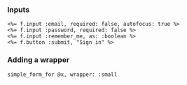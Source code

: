 ### Inputs

    <%= f.input :email, required: false, autofocus: true %>
    <%= f.input :password, required: false %>
    <%= f.input :remember_me, as: :boolean %>
    <%= f.button :submit, "Sign in" %>

### Adding a wrapper

    simple_form_for @x, wrapper: :small
